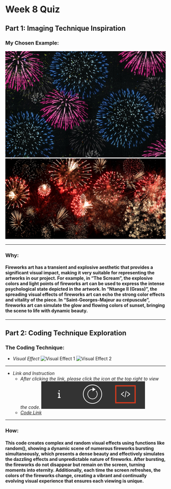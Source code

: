 # Week 8 Quiz
## Part 1: Imaging Technique Inspiration
### My Chosen Example:
![Firework Image 1](readmeImages/fireworks1.jpg)
![Firework Image 2](readmeImages/fireworks2.jpg)
***
### Why:
#### Fireworks art has a transient and explosive aesthetic that provides a significant visual impact, making it very suitable for representing the artworks in our project. For example, in “The Scream”, the explosive colors and light points of fireworks art can be used to express the intense psychological state depicted in the artwork. In “Ntange II (Grass)”, the spreading visual effects of fireworks art can echo the strong color effects and vitality of the piece. In “Saint-Georges-Majeur au crépuscule”, fireworks art can simulate the glow and flowing colors of sunset, bringing the scene to life with dynamic beauty.
***
## Part 2: Coding Technique Exploration
### The Coding Technique:
- *Visual Effect*
![Visual Effect 1](readmeImages/visual_effect1.png)
![Visual Effect 2](readmeImages/visual_effect2.png)
***
- *Link and Instruction*
   - *After clicking the link, please click the icon at the top right to view the code.*
![instruction](readmeImages/instruction.png)
   - *[Code Link](https://openprocessing.org/sketch/1709770)*
***
### How:
#### This code creates complex and random visual effects using functions like random(), showing a dynamic scene of numerous fireworks bursting simultaneously, which presents a dense beauty and effectively simulates the dazzling effects and unpredictable nature of fireworks. After bursting, the fireworks do not disappear but remain on the screen, turning moments into eternity. Additionally, each time the screen refreshes, the colors of the fireworks change, creating a vibrant and continually evolving visual experience that ensures each viewing is unique.
